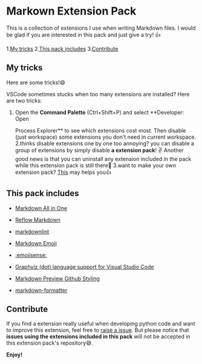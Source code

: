# Markown Extension Pack

This is a collection of extensions I use when writing Markdown files. I would be
glad if you are interested in this pack and just give a try! 👍

1.[My tricks](#my-tricks)
2.[This pack includes](#this-pack-includes)
3.[Contribute](#contribute)

## My tricks

Here are some tricks!😄

VSCode sometimes stucks when too many extensions are installed? Here are two
tricks:

1. Open the **Command Palette** (Ctrl+Shift+P) and select **Developer: Open

   Process Explorer** to see which extensions cost most. Then disable (just
   workspace) some extensions you don't need in current workspace.
2.thinks disable extensions one by one too annoying? you can disable a group
   of extensions by simply disable **a extension pack**! ✌️ Another good news is
   that you can uninstall any extension included in the pack while this extension
   pack is still there🎊
3.want to make your own extension pack? [This](https://code.visualstudio.com/blogs/2017/03/07/extension-pack-roundup)
   may helps you👍

## This pack includes

* [Markdown All in One](https://marketplace.visualstudio.com/items?itemName=yzhang.markdown-all-in-one)
* [Reflow Markdown](https://marketplace.visualstudio.com/items?itemName=marvhen.reflow-markdown)
* [markdownlint](https://marketplace.visualstudio.com/items?itemName=DavidAnson.vscode-markdownlint)
* [Markdown Emoji](https://marketplace.visualstudio.com/items?itemName=bierner.markdown-emoji)
* [:emojisense:](https://marketplace.visualstudio.com/items?itemName=bierner.emojisense)
* [Graphviz (dot) language support for Visual Studio Code](https://marketplace.visualstudio.com/items?itemName=joaompinto.vscode-graphviz)

* [Markdown Preview Github Styling](https://marketplace.visualstudio.com/items?itemName=bierner.markdown-preview-github-styles)
* [markdown-formatter](https://marketplace.visualstudio.com/items?itemName=mervin.markdown-formatter)

## Contribute

If you find a extension really useful when developing python code and want to
improve this extension, feel free to [raise a issue](https://github.com/LeoJhonSong/MarkDown-Extension-Pack/issues).
But please notice that **issues using the extensions included in this pack**
will not be accepted in this extension pack's repository😅.

**Enjoy!**

